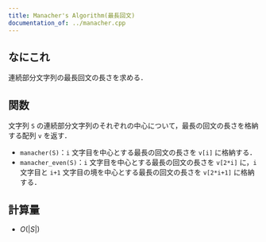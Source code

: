 ```yaml
---
title: Manacher's Algorithm(最長回文)
documentation_of: ../manacher.cpp
---
```


## なにこれ
連続部分文字列の最長回文の長さを求める．

## 関数
文字列 `S` の連続部分文字列のそれぞれの中心について，最長の回文の長さを格納する配列 `v` を返す．
- `manacher(S)`：`i` 文字目を中心とする最長の回文の長さを `v[i]` に格納する．
- `manacher_even(S)`：`i` 文字目を中心とする最長の回文の長さを `v[2*i]` に，`i` 文字目と `i+1` 文字目の境を中心とする最長の回文の長さを `v[2*i+1]` に格納する．

## 計算量
- $O(|S|)$
